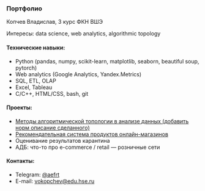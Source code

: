 ### Портфолио

Копчев Владислав, 3 курс ФКН ВШЭ

Интересы: data science, web analytics, algorithmic topology

#### Технические навыки:

- Python (pandas, numpy, scikit-learn, matplotlib, seaborn, beautiful soup, pytorch)
- Web analytics (Google Analytics, Yandex.Metrics)
- SQL, ETL, OLAP
- Excel, Tableau
- C/C++, HTML/CSS, bash, git

#### Проекты:

- [Методы алгоритмической топологии в анализе данных (добавить норм описание сделанного)](https://github.com/aefrt/project-topology)
- [Рекомендательная система продуктов онлайн-магазинов](https://github.com/aefrt/database-theory)
- Оценивание результатов карантина 
- АДБ: что-то про e-commerce / retail — розничные сети

#### Контакты:

- Telegram: [@aefrt](https://t.me/aefrt)
- E-mail: vokopchev@edu.hse.ru
